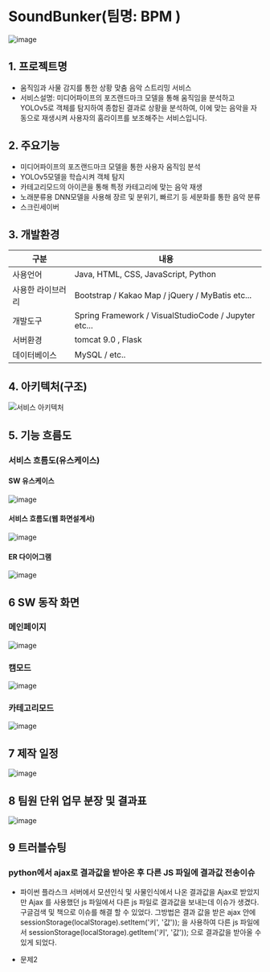 
# SoundBunker(팀명: BPM )
![image](싸벙.png)

## 1. 프로젝트명
* 움직임과 사물 감지를 통한 상황 맞춤 음악 스트리밍 서비스
* 서비스설명: 미디어파이프의 포즈랜드마크 모델을 통해 움직임을 분석하고 YOLOv5로 객체를 탐지하여 종합된 결과로 상황을 분석하여, 이에 맞는 음악을 자동으로 재생시켜 사용자의 홈라이프를 보조해주는 서비스입니다.

## 2. 주요기능
* 미디어파이프의 포즈랜드마크 모델을 통한 사용자 움직임 분석
* YOLOv5모델을 학습시켜 객체 탐지
* 카테고리모드의 아이콘을 통해 특정 카테고리에 맞는 음악 재생
* 노래분류용 DNN모델을 사용해 장르 및 분위기, 빠르기 등 세분화를 통한 음악 분류
* 스크린세이버

## 3. 개발환경
|구분|내용|
|------|---|
|사용언어|Java, HTML, CSS, JavaScript, Python|
|사용한 라이브러리| Bootstrap / Kakao Map /  jQuery / MyBatis etc...|
|개발도구|Spring Framework /  VisualStudioCode  / Jupyter etc...|
|서버환경|tomcat 9.0 , Flask |
|데이터베이스| MySQL / etc..|

## 4. 아키텍처(구조)
![서비스 아키텍처](서비스유스케이스.png)


## 5. 기능 흐름도
### 서비스 흐름도(유스케이스)
#### SW 유스케이스
![image](유스케이스.png)
#### 서비스 흐름도(웹 화면설계서)
![image](웹화면설계서.png)
#### ER 다이어그램
![image](ER다이어그램.png)

## 6 SW 동작 화면

### 메인페이지
![image](타이틀메인.png)

### 캠모드
![image](캠모드화면단.png)

### 카테고리모드
![image](카테고리모드화면단.png)

## 7 제작 일정
![image](일정.png)

## 8 팀원 단위 업무 분장 및 결과표
![image](역할분담.png)

## 9 트러블슈팅

### python에서 ajax로 결과값을 받아온 후 다른 JS 파일에 결과값 전송이슈
* 파이썬 플라스크 서버에서 모션인식 및 사물인식에서 나온 결과값을 Ajax로 받았지만
Ajax 를 사용했던 js 파일에서 다른 js 파일로 결과값을 보내는데 이슈가 생겼다. 
구글검색 및 책으로 이슈를 해결 할 수 있었다. 
그방법은 결과 값을 받은 ajax 안에 sessionStorage(localStorage).setItem('키', '값'));
을 사용하여 다른 js 파일에서 sessionStorage(localStorage).getItem('키', '값')); 으로 결과값을 받아올 수 있게 되었다.
 
* 문제2<br>


